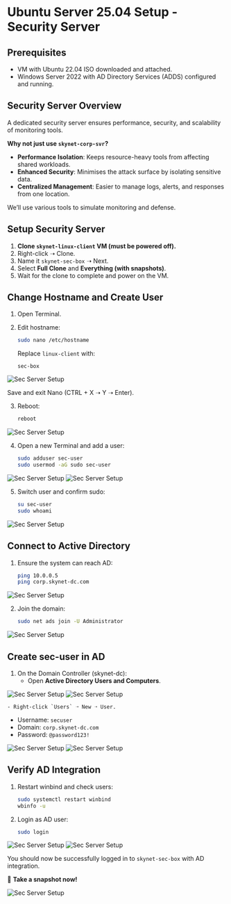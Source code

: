 # Ubuntu Server 25.04 Setup - Security Server

## Prerequisites

- VM with Ubuntu 22.04 ISO downloaded and attached.
- Windows Server 2022 with AD Directory Services (ADDS) configured and running.

## Security Server Overview

A dedicated security server ensures performance, security, and scalability of monitoring tools.

**Why not just use `skynet-corp-svr`?**

- **Performance Isolation**: Keeps resource-heavy tools from affecting shared workloads.
- **Enhanced Security**: Minimises the attack surface by isolating sensitive data.
- **Centralized Management**: Easier to manage logs, alerts, and responses from one location.

We’ll use various tools to simulate monitoring and defense.

## Setup Security Server

1. **Clone `skynet-linux-client` VM (must be powered off).**
2. Right-click ➝ Clone.
3. Name it `skynet-sec-box` ➝ Next.
4. Select **Full Clone** and **Everything (with snapshots)**.
5. Wait for the clone to complete and power on the VM.

## Change Hostname and Create User

1. Open Terminal.
2. Edit hostname:

   ```bash
   sudo nano /etc/hostname
   ```

   Replace `linux-client` with:

   ```text
   sec-box
   ```
![Sec Server Setup](imgs/secserver.png)

   Save and exit Nano (CTRL + X ➝ Y ➝ Enter).

3. Reboot:

   ```bash
   reboot
   ```
![Sec Server Setup](imgs/secserver1.png)

4. Open a new Terminal and add a user:

   ```bash
   sudo adduser sec-user
   sudo usermod -aG sudo sec-user
   ```
![Sec Server Setup](imgs/secserver2.png)
![Sec Server Setup](imgs/secserver3.png)

5. Switch user and confirm sudo:

   ```bash
   su sec-user
   sudo whoami
   ```
![Sec Server Setup](imgs/secserver4.png)

## Connect to Active Directory

1. Ensure the system can reach AD:

   ```bash
   ping 10.0.0.5
   ping corp.skynet-dc.com
   ```
![Sec Server Setup](imgs/secserver5.png)

2. Join the domain:

   ```bash
   sudo net ads join -U Administrator
   ```
![Sec Server Setup](imgs/secserver6.png)

## Create sec-user in AD

1. On the Domain Controller (skynet-dc):
   - Open **Active Directory Users and Computers**.

![Sec Server Setup](imgs/secserver7.png)
![Sec Server Setup](imgs/secserver8.png)

    - Right-click `Users` ➝ New ➝ User.
   - Username: `secuser`
   - Domain: `corp.skynet-dc.com`
   - Password: `@password123!`

![Sec Server Setup](imgs/secserver9.png)
![Sec Server Setup](imgs/secserver10.png)

## Verify AD Integration

1. Restart winbind and check users:

   ```bash
   sudo systemctl restart winbind
   wbinfo -u
   ```

2. Login as AD user:

   ```bash
   sudo login
   ```

![Sec Server Setup](imgs/secserver11.png)
![Sec Server Setup](imgs/secserver12.png)

You should now be successfully logged in to `skynet-sec-box` with AD integration.

📸 **Take a snapshot now!**

![Sec Server Setup](imgs/secserver13.png)




